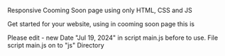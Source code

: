 Responsive Cooming Soon page using only HTML,  CSS and JS

Get started for your website, using in cooming soon page this is

Please edit - new Date "Jul 19, 2024" in script main.js before to use. File script main.js on to  "js"  Directory
